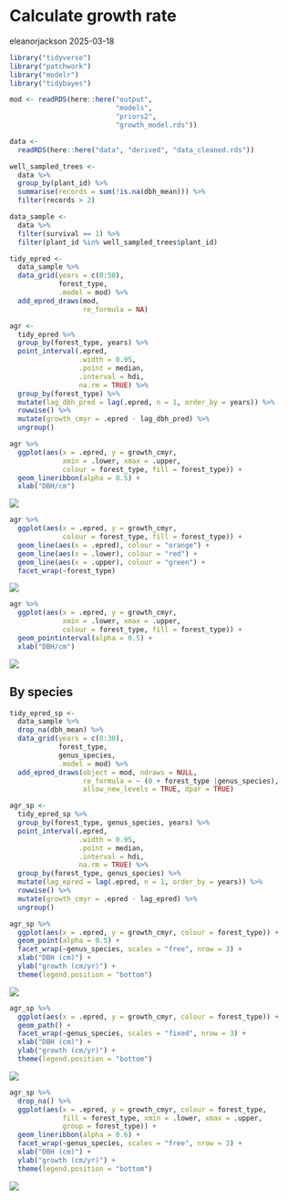 # Calculate growth rate
eleanorjackson
2025-03-18

``` r
library("tidyverse")
library("patchwork")
library("modelr")
library("tidybayes")
```

``` r
mod <- readRDS(here::here("output", 
                          "models", 
                          "priors2", 
                          "growth_model.rds"))
```

``` r
data <-
  readRDS(here::here("data", "derived", "data_cleaned.rds"))

well_sampled_trees <-
  data %>%
  group_by(plant_id) %>%
  summarise(records = sum(!is.na(dbh_mean))) %>%
  filter(records > 2)

data_sample <-
  data %>%
  filter(survival == 1) %>%
  filter(plant_id %in% well_sampled_trees$plant_id)
```

``` r
tidy_epred <- 
  data_sample %>% 
  data_grid(years = c(0:50),
            forest_type,
            .model = mod) %>% 
  add_epred_draws(mod,
                  re_formula = NA)
```

``` r
agr <- 
  tidy_epred %>% 
  group_by(forest_type, years) %>% 
  point_interval(.epred,
                 .width = 0.95,
                 .point = median,
                 .interval = hdi,
                 na.rm = TRUE) %>%
  group_by(forest_type) %>% 
  mutate(lag_dbh_pred = lag(.epred, n = 1, order_by = years)) %>% 
  rowwise() %>% 
  mutate(growth_cmyr = .epred - lag_dbh_pred) %>% 
  ungroup()
```

``` r
agr %>% 
  ggplot(aes(x = .epred, y = growth_cmyr, 
             xmin = .lower, xmax = .upper,
             colour = forest_type, fill = forest_type)) +
  geom_lineribbon(alpha = 0.5) +
  xlab("DBH/cm")
```

![](figures/2025-03-13_calculate-growth-rate/unnamed-chunk-6-1.png)

``` r
agr %>% 
  ggplot(aes(x = .epred, y = growth_cmyr, 
             colour = forest_type, fill = forest_type)) +
  geom_line(aes(x = .epred), colour = "orange") +
  geom_line(aes(x = .lower), colour = "red") +
  geom_line(aes(x = .upper), colour = "green") +
  facet_wrap(~forest_type)
```

![](figures/2025-03-13_calculate-growth-rate/unnamed-chunk-7-1.png)

``` r
agr %>% 
  ggplot(aes(x = .epred, y = growth_cmyr, 
             xmin = .lower, xmax = .upper,
             colour = forest_type, fill = forest_type)) +
  geom_pointinterval(alpha = 0.5) +
  xlab("DBH/cm")
```

![](figures/2025-03-13_calculate-growth-rate/unnamed-chunk-8-1.png)

## By species

``` r
tidy_epred_sp <- 
  data_sample %>% 
  drop_na(dbh_mean) %>% 
  data_grid(years = c(0:30),
            forest_type,
            genus_species,
            .model = mod) %>% 
  add_epred_draws(object = mod, ndraws = NULL,
                  re_formula = ~ (0 + forest_type |genus_species),
                  allow_new_levels = TRUE, dpar = TRUE)
```

``` r
agr_sp <- 
  tidy_epred_sp %>% 
  group_by(forest_type, genus_species, years) %>% 
  point_interval(.epred,
                 .width = 0.95,
                 .point = median,
                 .interval = hdi,
                 na.rm = TRUE) %>%
  group_by(forest_type, genus_species) %>% 
  mutate(lag_epred = lag(.epred, n = 1, order_by = years)) %>% 
  rowwise() %>% 
  mutate(growth_cmyr = .epred - lag_epred) %>% 
  ungroup()
```

``` r
agr_sp %>% 
  ggplot(aes(x = .epred, y = growth_cmyr, colour = forest_type)) +
  geom_point(alpha = 0.5) +
  facet_wrap(~genus_species, scales = "free", nrow = 3) +
  xlab("DBH (cm)") +
  ylab("growth (cm/yr)") +
  theme(legend.position = "bottom")
```

![](figures/2025-03-13_calculate-growth-rate/unnamed-chunk-11-1.png)

``` r
agr_sp %>% 
  ggplot(aes(x = .epred, y = growth_cmyr, colour = forest_type)) +
  geom_path() +
  facet_wrap(~genus_species, scales = "fixed", nrow = 3) +
  xlab("DBH (cm)") +
  ylab("growth (cm/yr)") +
  theme(legend.position = "bottom")
```

![](figures/2025-03-13_calculate-growth-rate/unnamed-chunk-11-2.png)

``` r
agr_sp %>% 
  drop_na() %>% 
  ggplot(aes(x = .epred, y = growth_cmyr, colour = forest_type,
             fill = forest_type, xmin = .lower, xmax = .upper,
             group = forest_type)) +
  geom_lineribbon(alpha = 0.6) +
  facet_wrap(~genus_species, scales = "free", nrow = 3) +
  xlab("DBH (cm)") +
  ylab("growth (cm/yr)") +
  theme(legend.position = "bottom")
```

![](figures/2025-03-13_calculate-growth-rate/unnamed-chunk-11-3.png)
